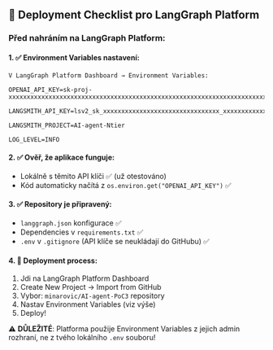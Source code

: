 ## 🚀 Deployment Checklist pro LangGraph Platform

### Před nahráním na LangGraph Platform:

#### 1. ✅ Environment Variables nastavení:
```
V LangGraph Platform Dashboard → Environment Variables:

OPENAI_API_KEY=sk-proj-xxxxxxxxxxxxxxxxxxxxxxxxxxxxxxxxxxxxxxxxxxxxxxxxxxxxxxxxxxxxxxxxxxxxxxxxxxxxxxxxxxxxxxxxxxxx

LANGSMITH_API_KEY=lsv2_sk_xxxxxxxxxxxxxxxxxxxxxxxxxxxxxxxx_xxxxxxxxxxxxxxxx

LANGSMITH_PROJECT=AI-agent-Ntier

LOG_LEVEL=INFO
```

#### 2. ✅ Ověř, že aplikace funguje:
- Lokálně s těmito API klíči ✅ (už otestováno)
- Kód automaticky načítá z `os.environ.get("OPENAI_API_KEY")` ✅

#### 3. ✅ Repository je připravený:
- `langgraph.json` konfigurace ✅
- Dependencies v `requirements.txt` ✅
- `.env` v `.gitignore` (API klíče se neukládají do GitHubu) ✅

#### 4. 🎯 Deployment process:
1. Jdi na LangGraph Platform Dashboard
2. Create New Project → Import from GitHub
3. Vybor: `minarovic/AI-agent-PoC3` repository
4. Nastav Environment Variables (viz výše)
5. Deploy!

⚠️ **DŮLEŽITÉ**: Platforma použije Environment Variables z jejich admin rozhraní, ne z tvého lokálního `.env` souboru!

